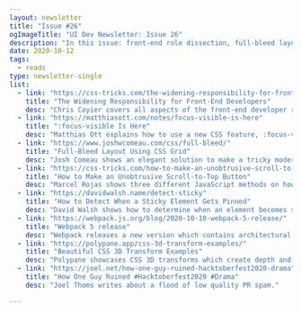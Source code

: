 ```yaml
---
layout: newsletter
title: "Issue #26"
ogImageTitle: "UI Dev Newsletter: Issue 26"
description: "In this issue: front-end role dissection, full-bleed layout with CSS Grid, webpack 5, and more."
date: 2020-10-12
tags:
  - reads
type: newsletter-single
list:
  - link: "https://css-tricks.com/the-widening-responsibility-for-front-end-developers/"
    title: "The Widening Responsibility for Front-End Developers"
    desc: "Chris Coyier covers all aspects of the front-end developer role in great detail."
  - link: "https://matthiasott.com/notes/focus-visible-is-here"
    title: ":focus-visible Is Here"
    desc: "Matthias Ott explains how to use a new CSS feature, :focus-visible, including JavaScript polyfill."
  - link: "https://www.joshwcomeau.com/css/full-bleed/"
    title: "Full-Bleed Layout Using CSS Grid"
    desc: "Josh Comeau shows an elegant solution to make a tricky modern layout using CSS grid."
  - link: "https://css-tricks.com/how-to-make-an-unobtrusive-scroll-to-top-button/"
    title: "How to Make an Unobtrusive Scroll-to-Top Button"
    desc: "Marcel Rojas shows three different JavaScript methods on how to reveal a “scroll-to-top” button."
  - link: "https://davidwalsh.name/detect-sticky"
    title: "How to Detect When a Sticky Element Gets Pinned"
    desc: "David Walsh shows how to determine when an element becomes sticky."
  - link: "https://webpack.js.org/blog/2020-10-10-webpack-5-release/"
    title: "Webpack 5 release"
    desc: "Webpack releases a new version which contains architectural improvements and new features."
  - link: "https://polypane.app/css-3d-transform-examples/"
    title: "Beautiful CSS 3D Transform Examples"
    desc: "Polypane showcases CSS 3D transforms which create depth and visually interesting elements on your page using perspective."
  - link: "https://joel.net/how-one-guy-ruined-hacktoberfest2020-drama"
    title: "How One Guy Ruined #Hacktoberfest2020 #Drama"
    desc: "Joel Thoms writes about a flood of low quality PR spam."

---
```


